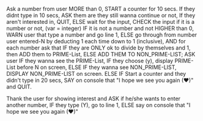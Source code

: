 Ask a number from user MORE than 0, 
START a counter for 10 secs.
If they didnt type in 10 secs, 
ASK them are they still wanna continue or not, 
If they aren't interested in,
QUIT, 
ELSE wait for the input, 
CHECK the input if it is a number or not, (var = integer)
IF it is not a number and not HIGHER than 0,
WARN user that type a number and go line 1, 
ELSE go through from number user entered-N by deducting 1 each time down to 1 (inclusive),
AND for each number ask that 
IF they are ONLY ok to divide by themselves and 1, 
then ADD them to PRIME-List,
ELSE ADD THEM TO NON_PRIME-LIST;
ASK user IF they wanna see the PRIME-List,
IF they choose (y), display PRIME-List before N on screen,
ELSE IF they wanna see NON_PRIME-LIST,
DISPLAY NON_PRIME-LIST on screen.
ELSE IF Start a counter and they didn't type in 20 secs,
SAY on console that "I hope we see you again (❤)" and QUIT.
 
Thank the user for showing interest and ASK if he/she wants to enter another number, 
IF they type (Y), go to line 1, 
ELSE say on console that "I hope we see you again (❤)"


